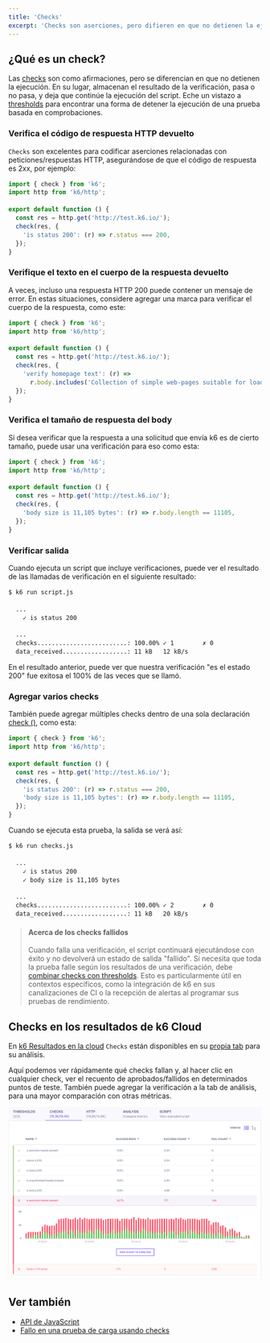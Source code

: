 ```yaml
---
title: 'Checks'
excerpt: 'Checks son aserciones, pero difieren en que no detienen la ejecución, en su lugar, sólo almacenan el resultado de la comprobación, pase o no, y dejan que la ejecución del script continúe.'
---
```


## ¿Qué es un check?

Las [checks](/javascript-api/k6/check-val-sets-tags/) son como afirmaciones, pero se diferencian en que no detienen la ejecución. En su lugar, almacenan el resultado de la verificación, pasa o no pasa, y deja que continúe la ejecución del script. Eche un vistazo a [thresholds](/using-k6/thresholds) para encontrar una forma de detener la ejecución de una prueba basada en comprobaciones.

### Verifica el código de respuesta HTTP devuelto

`Checks` son excelentes para codificar aserciones relacionadas con peticiones/respuestas HTTP, asegurándose de que el código de respuesta es 2xx, por ejemplo:

<CodeGroup lineNumbers={[true]}>

```javascript
import { check } from 'k6';
import http from 'k6/http';

export default function () {
  const res = http.get('http://test.k6.io/');
  check(res, {
    'is status 200': (r) => r.status === 200,
  });
}
```

</CodeGroup>

### Verifique el texto en el cuerpo de la respuesta devuelto

A veces, incluso una respuesta HTTP 200 puede contener un mensaje de error. En estas situaciones, considere agregar una marca para verificar el cuerpo de la respuesta, como este:

<CodeGroup lineNumbers={[true]}>

```javascript
import { check } from 'k6';
import http from 'k6/http';

export default function () {
  const res = http.get('http://test.k6.io/');
  check(res, {
    'verify homepage text': (r) =>
      r.body.includes('Collection of simple web-pages suitable for load testing'),
  });
}
```

</CodeGroup>

### Verifica el tamaño de respuesta del body

Si desea verificar que la respuesta a una solicitud que envía k6 es de cierto tamaño, puede usar una verificación para eso como esta:

<CodeGroup lineNumbers={[true]}>

```javascript
import { check } from 'k6';
import http from 'k6/http';

export default function () {
  const res = http.get('http://test.k6.io/');
  check(res, {
    'body size is 11,105 bytes': (r) => r.body.length == 11105,
  });
}
```

</CodeGroup>

### Verificar salida

Cuando ejecuta un script que incluye verificaciones, puede ver el resultado de las llamadas de verificación en el siguiente resultado:

<CodeGroup lineNumbers={[false]}>

```bash
$ k6 run script.js

  ...
    ✓ is status 200

  ...
  checks.........................: 100.00% ✓ 1        ✗ 0
  data_received..................: 11 kB   12 kB/s
```

</CodeGroup>

En el resultado anterior, puede ver que nuestra verificación "es el estado 200" fue exitosa el 100% de las veces que se llamó.

### Agregar varios checks

También puede agregar múltiples checks dentro de una sola declaración [check ()](/javascript-api/k6/check-val-sets-tags), como esta:

<CodeGroup lineNumbers={[true]}>

```javascript
import { check } from 'k6';
import http from 'k6/http';

export default function () {
  const res = http.get('http://test.k6.io/');
  check(res, {
    'is status 200': (r) => r.status === 200,
    'body size is 11,105 bytes': (r) => r.body.length == 11105,
  });
}
```

</CodeGroup>

Cuando se ejecuta esta prueba, la salida se verá así:

<CodeGroup lineNumbers={[false]}>

```bash
$ k6 run checks.js

  ...
    ✓ is status 200
    ✓ body size is 11,105 bytes

  ...
  checks.........................: 100.00% ✓ 2        ✗ 0
  data_received..................: 11 kB   20 kB/s
```

</CodeGroup>

> #### Acerca de los checks fallidos
>
> Cuando falla una verificación, el script continuará ejecutándose con éxito y no devolverá un estado de salida "fallido".
> Si necesita que toda la prueba falle según los resultados de una verificación, debe [combinar checks con thresholds](https://k6.io/docs/using-k6/thresholds/#failing-a-load-test-using-checks).
> Esto es particularmente útil en contextos específicos, como la integración de k6 en sus canalizaciones de CI o la recepción de alertas al programar sus pruebas de rendimiento.

## Checks en los resultados de k6 Cloud

En [k6 Resultados en la cloud](/cloud/analyzing-results/overview) `Checks` están disponibles en su [propia tab](/cloud/analyzing-results/checks-tab) para su análisis.

Aquí podemos ver rápidamente qué checks fallan y, al hacer clic en cualquier check, ver el recuento de aprobados/fallidos
en determinados puntos de teste. También puede agregar la verificación a la tab de análisis, para una mayor comparación con otras métricas.

![k6 Cloud Checks Tab](./images/Checks/cloud-insights-checks-tab.png)

## Ver también

- [API de JavaScript](/javascript-api/k6/check-val-sets-tags/)
- [Fallo en una prueba de carga usando checks](/using-k6/thresholds/#failing-a-load-test-using-checks)
